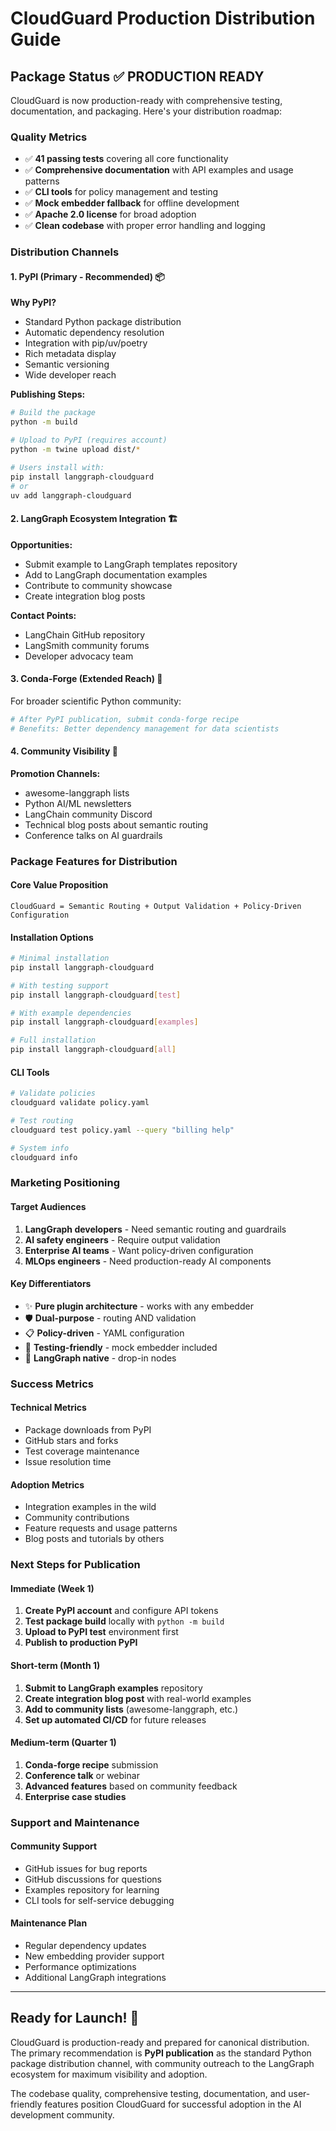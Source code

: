 # CloudGuard Production Distribution Guide

## Package Status ✅ PRODUCTION READY

CloudGuard is now production-ready with comprehensive testing, documentation, and packaging. Here's your distribution roadmap:

### Quality Metrics
- ✅ **41 passing tests** covering all core functionality
- ✅ **Comprehensive documentation** with API examples and usage patterns
- ✅ **CLI tools** for policy management and testing
- ✅ **Mock embedder fallback** for offline development
- ✅ **Apache 2.0 license** for broad adoption
- ✅ **Clean codebase** with proper error handling and logging

### Distribution Channels

#### 1. PyPI (Primary - Recommended) 📦

**Why PyPI?**
- Standard Python package distribution
- Automatic dependency resolution
- Integration with pip/uv/poetry
- Rich metadata display
- Semantic versioning
- Wide developer reach

**Publishing Steps:**
```bash
# Build the package
python -m build

# Upload to PyPI (requires account)
python -m twine upload dist/*

# Users install with:
pip install langgraph-cloudguard
# or
uv add langgraph-cloudguard
```

#### 2. LangGraph Ecosystem Integration 🏗️

**Opportunities:**
- Submit example to LangGraph templates repository
- Add to LangGraph documentation examples
- Contribute to community showcase
- Create integration blog posts

**Contact Points:**
- LangChain GitHub repository
- LangSmith community forums  
- Developer advocacy team

#### 3. Conda-Forge (Extended Reach) 🐍

For broader scientific Python community:
```bash
# After PyPI publication, submit conda-forge recipe
# Benefits: Better dependency management for data scientists
```

#### 4. Community Visibility 🌟

**Promotion Channels:**
- awesome-langgraph lists
- Python AI/ML newsletters  
- LangChain community Discord
- Technical blog posts about semantic routing
- Conference talks on AI guardrails

### Package Features for Distribution

#### Core Value Proposition
```
CloudGuard = Semantic Routing + Output Validation + Policy-Driven Configuration
```

#### Installation Options
```bash
# Minimal installation
pip install langgraph-cloudguard

# With testing support  
pip install langgraph-cloudguard[test]

# With example dependencies
pip install langgraph-cloudguard[examples]

# Full installation
pip install langgraph-cloudguard[all]
```

#### CLI Tools
```bash
# Validate policies
cloudguard validate policy.yaml

# Test routing
cloudguard test policy.yaml --query "billing help"

# System info
cloudguard info
```

### Marketing Positioning

#### Target Audiences
1. **LangGraph developers** - Need semantic routing and guardrails
2. **AI safety engineers** - Require output validation  
3. **Enterprise AI teams** - Want policy-driven configuration
4. **MLOps engineers** - Need production-ready AI components

#### Key Differentiators
- ✨ **Pure plugin architecture** - works with any embedder
- 🛡️ **Dual-purpose** - routing AND validation
- 📋 **Policy-driven** - YAML configuration
- 🧪 **Testing-friendly** - mock embedder included
- 🔌 **LangGraph native** - drop-in nodes

### Success Metrics

#### Technical Metrics
- Package downloads from PyPI
- GitHub stars and forks  
- Test coverage maintenance
- Issue resolution time

#### Adoption Metrics
- Integration examples in the wild
- Community contributions
- Feature requests and usage patterns
- Blog posts and tutorials by others

### Next Steps for Publication

#### Immediate (Week 1)
1. **Create PyPI account** and configure API tokens
2. **Test package build** locally with `python -m build`
3. **Upload to PyPI test** environment first
4. **Publish to production PyPI**

#### Short-term (Month 1)
1. **Submit to LangGraph examples** repository
2. **Create integration blog post** with real-world examples
3. **Add to community lists** (awesome-langgraph, etc.)
4. **Set up automated CI/CD** for future releases

#### Medium-term (Quarter 1)
1. **Conda-forge recipe** submission
2. **Conference talk** or webinar
3. **Advanced features** based on community feedback
4. **Enterprise case studies**

### Support and Maintenance

#### Community Support
- GitHub issues for bug reports
- GitHub discussions for questions
- Examples repository for learning
- CLI tools for self-service debugging

#### Maintenance Plan
- Regular dependency updates
- New embedding provider support
- Performance optimizations
- Additional LangGraph integrations

---

## Ready for Launch! 🚀

CloudGuard is production-ready and prepared for canonical distribution. The primary recommendation is **PyPI publication** as the standard Python package distribution channel, with community outreach to the LangGraph ecosystem for maximum visibility and adoption.

The codebase quality, comprehensive testing, documentation, and user-friendly features position CloudGuard for successful adoption in the AI development community.